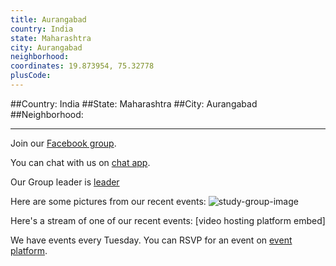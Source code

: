 ```yaml
---
title: Aurangabad
country: India
state: Maharashtra
city: Aurangabad
neighborhood: 
coordinates: 19.873954, 75.32778
plusCode:
---
```


##Country: India
##State: Maharashtra
##City: Aurangabad
##Neighborhood: 
*****
Join our [Facebook group](https://www.facebook.com/groups/freecodecampauranagabad).

You can chat with us on [chat app]().

Our Group leader is [leader]()

Here are some pictures from our recent events:
![study-group-image]()

Here's a stream of one of our recent events:
[video hosting platform embed]

We have events every Tuesday. You can RSVP for an event on [event platform]().
